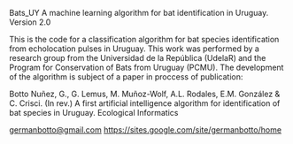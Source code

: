 Bats_UY A machine learning algorithm for bat identification in Uruguay. Version 2.0


This is the code for a classification algorithm for bat species identification from echolocation pulses in Uruguay. 
This work was performed by a research group from the Universidad de la República (UdelaR) 
and the Program for Conservation of Bats from Uruguay (PCMU).
The development of the algorithm is subject of a paper in proccess of publication:

Botto Nuñez, G., G. Lemus, M. Muñoz-Wolf, A.L. Rodales, E.M. González & C. Crisci. (In rev.) 
A first artificial intelligence algorithm for identification of bat species in Uruguay. Ecological Informatics  

germanbotto@gmail.com
https://sites.google.com/site/germanbotto/home
